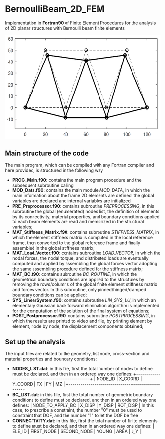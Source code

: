 # BernoulliBeam_2D_FEM
Implementation in **Fortran90** of Finite Element Procedures for the analysis of 2D planar structures with Bernoulli beam finite elements


<img src="https://github.com/PieroChiaia/BernoulliBeam_2D_FEM/blob/main/Examples/DeformedStructure.png" width="570" height="340">

## Main structure of the code
The main program, which can be compiled with any Fortran compiler and here provided, is structured in the following way
- **PROG_Main.f90**: contains the main program procedure and the subsequent subroutine calling
- **MOD_Data.f90**: contains the main module _MOD_DATA_, in which the main information about the frame 2D elements are defined, the global variables are declared and internal variables are initialized
- **PRE_Preprocessor.f90**: contains subroutine _PREPROCESSING_, in this subroutine the global (enumerated) nodes list, the definition of elements by its connectivity, material properties, and boundary conditions applied to each beam elements are read and memorized in the structural variables;
- **MAT_Stiffness_Matrix.f90**: contains subroutine _STIFFNESS_MATRIX_, in which the element stiffness matrix is computed in the local reference frame, then converted to the global reference frame and finally assembled in the global stiffness matrix;
- **MAT_Load_Vector.f90**: contains subroutine _LOAD_VECTOR_, in which the nodal forces, the nodal torque, and distributed loads are eventually computed and applied by assembling the global forces vector adopting the same assembling procedure defined for the stiffness matrix;
- **MAT_BC.f90**: contains subroutine _BC_ROUTINE_, in which the geometrical boundary conditions are applied to the structures by removing the rows/columns of the global finite element stiffness matrix and forces vector. In this subroutine, only pinned/hinged/clamped boundary conditions can be applied;
- **SYS_LinearSystem.f90**: contains subroutine _LIN_SYS_LU_, in which an elementary Gaussian back forward elimination algorithm is implemented for the computation of the solution of the final system of equations;
- **POST_Postprocessor.f90**: contains subroutine _POSTPROCESSING_, in which the results are printed to video and file, by printing element by element, node by node, the displacement components obtained;

## Set up the analysis
The input files are related to the geometry, list node, cross-section and material properties and boundary conditions:
- **NODES_LIST.dat**: in this file, first the total number of nodes to define must be declared, and then in an ordered way one defines:
+---------------------------------------------------+
| NODE_ID  | X_COORD | Y_COORD |  FX  |  FY  |  MZ  |
+---------------------------------------------------+
- **BC_LIST.dat**: in this file, first the total number of geometric boundary conditions to define must be declared, and then in an ordered way one defines:
    |  NODE_TO_APPLY_BC  |  X_DISP  | Y_DISP |  ROT_DISP |
    In this case, to prescribe a constraint, the number "0" must be used to constraint that DOF, and the number "1" to let the DOF be free
- **CONNECTIVITY.dat**: in this file, first the total number of finite elements to define must be declared, and then in an ordered way one defines:
    | ELE_ID  |  FIRST_NODE  |  SECOND_NODE   |    YOUNG  |  AREA  |  J_Y |
